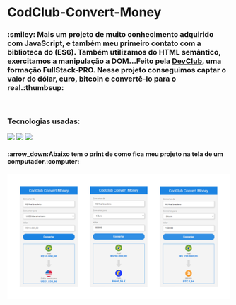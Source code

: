 # CodClub-Convert-Money

<h3>:smiley: Mais um projeto de muito conhecimento adquirido com JavaScript, e também meu primeiro contato com a biblioteca do (ES6).
Também utilizamos do HTML semântico, exercitamos a manipulação a DOM...Feito pela <a href="https://rodolfomori.com.br/devclub">DevClub</a>,
uma formação FullStack-PRO. Nesse projeto conseguimos captar o valor do dólar, euro, bitcoin e convertê-lo para o real.:thumbsup:</h2>
<br>
<h3> Tecnologias usadas:</h4>
<img src="https://img.shields.io/badge/HTML5-E34F26?style=for-the-badge&logo=html5&logoColor=white">
<img src="https://img.shields.io/badge/CSS3-1572B6?style=for-the-badge&logo=css3&logoColor=white">
<img src="https://img.shields.io/badge/JavaScript-F7DF1E?style=for-the-badge&logo=javascript&logoColor=black"/>

<br>

<h4> :arrow_down:Abaixo tem o print de como fica meu projeto na tela de um computador.:computer: </h4>
<img src="https://github.com/larissasn/CodClub-Convert-Money/blob/master/assets/img/print-de-como-fica-no-pc.png?raw=true"/>
<br>
